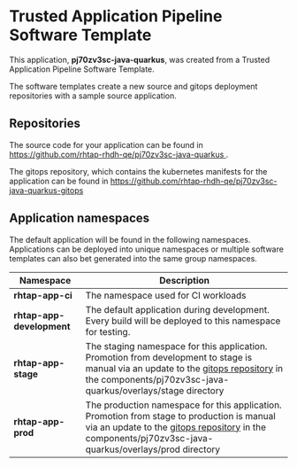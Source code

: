 # Trusted Application Pipeline Software Template

This application, **pj70zv3sc-java-quarkus**, was created from a Trusted Application Pipeline Software Template.

The software templates create a new source and gitops deployment repositories with a sample source application. 

## Repositories

The source code for your application can be found in [https://github.com/rhtap-rhdh-qe/pj70zv3sc-java-quarkus ](https://github.com/rhtap-rhdh-qe/pj70zv3sc-java-quarkus ).
 
The gitops repository, which contains the kubernetes manifests for the application can be found in 
[https://github.com/rhtap-rhdh-qe/pj70zv3sc-java-quarkus-gitops ](https://github.com/rhtap-rhdh-qe/pj70zv3sc-java-quarkus-gitops ) 

## Application namespaces 

The default application will be found in the following namespaces. Applications can be deployed into unique namespaces or multiple software templates can also bet generated into the same group namespaces.  

|  Namespace   |  Description   |  
| -------- | -------- |
| **rhtap-app-ci** | The namespace used for CI workloads |
| **rhtap-app-development** | The default application during development. Every build will be deployed to this namespace for testing. |
| **rhtap-app-stage** | The staging namespace for this application. Promotion from development to stage is manual via an update to the [gitops repository](https://github.com/rhtap-rhdh-qe/pj70zv3sc-java-quarkus-gitops ) in the components/pj70zv3sc-java-quarkus/overlays/stage directory |
| **rhtap-app-prod** | The production namespace for this application. Promotion from stage to production is manual via an update to the [gitops repository](https://github.com/rhtap-rhdh-qe/pj70zv3sc-java-quarkus-gitops ) in the components/pj70zv3sc-java-quarkus/overlays/prod directory |